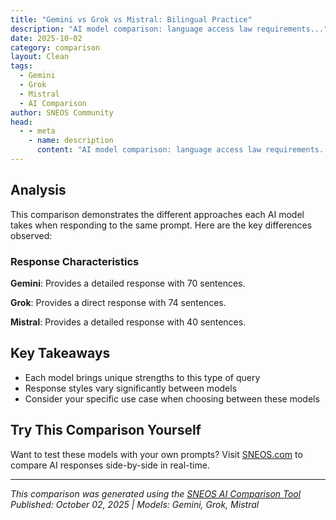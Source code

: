 ```yaml
---
title: "Gemini vs Grok vs Mistral: Bilingual Practice"
description: "AI model comparison: language access law requirements..."
date: 2025-10-02
category: comparison
layout: Clean
tags:
  - Gemini
  - Grok
  - Mistral
  - AI Comparison
author: SNEOS Community
head:
  - - meta
    - name: description
      content: "AI model comparison: language access law requirements..."
---
```


<ChatComparison
  title="Gemini vs Grok vs Mistral: Bilingual Practice"
  prompt="language access law requirements"
  :responses='{
    "Gemini": "Language access laws aim to ensure that individuals with limited English proficiency (LEP) can access essential services and information. These laws vary significantly depending on the jurisdiction (federal, state, and local). Here\u0027s a breakdown of key requirements and considerations:\n\n**1. Core Principle:**\n\n*   **Equal Access:** The fundamental principle is that individuals with LEP should have meaningful access to programs and services, meaning they should be able to participate and benefit from them as if they were proficient in English.\n\n**2. Federal Level (Title VI of the Civil Rights Act of 1964):**\n\n*   **Prohibition of Discrimination:** Title VI prohibits discrimination based on national origin by recipients of federal funding. This includes discrimination based on language.\n*   **Guidance and Enforcement:** Federal agencies like the Department of Justice (DOJ) and the Department of Health and Human Services (HHS) provide guidance and enforce Title VI.  The DOJ has published guidance for agencies on how to comply with Title VI regarding LEP individuals. HHS has issued similar guidance focusing on healthcare.\n*   **Key Requirements Often Include:**\n    *   **Language Needs Assessment:**  Recipients of federal funding are expected to assess the language needs of their service population to determine what language assistance is necessary.\n    *   **Written Language Access Plan:**  Developing and implementing a written language access plan (LAP) is often recommended. The LAP outlines how the entity will provide language assistance services.\n    *   **Provision of Interpreters:**  Providing competent oral interpretation services, often free of charge, is a common requirement. This may involve hiring qualified interpreters or using telephone interpreting services.\n    *   **Translation of Vital Documents:** Translating vital documents (e.g., applications, consent forms, notices of rights) into commonly encountered languages is frequently mandated. \u0022Vital documents\u0022 are generally considered to be those documents that are essential for accessing the program or service.\n    *   **Notice to LEP Individuals:**  Informing LEP individuals about the availability of language assistance services, often through signage and written materials in multiple languages.\n    *   **Training Staff:**  Training staff on how to interact effectively with LEP individuals and how to access language assistance resources.\n    *   **Monitoring and Evaluation:**  Monitoring the effectiveness of language access services and making adjustments as needed.\n\n**3. State and Local Laws:**\n\n*   **Varying Requirements:** State and local language access laws vary significantly in scope and specific requirements. Some states and cities have comprehensive language access laws, while others have more limited provisions.\n*   **Specific Sectors:** Laws may focus on specific sectors, such as:\n    *   **Healthcare:**  Many states have laws related to language access in healthcare settings.\n    *   **Courts:**  Language access laws are common in court systems.\n    *   **Government Services:** Laws may apply to all state or local government agencies.\n    *   **Housing:** Some laws address language access in housing contexts.\n*   **Common Requirements at the State/Local Level (often mirroring or expanding on federal guidelines):**\n    *   **Translation thresholds:**  Defining at what point translation becomes mandatory based on the percentage or number of LEP individuals served in a specific language.\n    *   **Qualified Interpreter Definition:** Specifying the requirements for qualified interpreters (e.g., certification, training).\n    *   **Complaint Procedures:**  Establishing procedures for LEP individuals to file complaints if they believe they have been denied meaningful access.\n    *   **Funding:**  Allocating funding for language access services.\n\n**4. Key Considerations for Compliance:**\n\n*   **Four-Factor Analysis:**  Federal agencies often use a \u0022four-factor analysis\u0022 to determine the extent of language assistance required. The factors are:\n    *   **Number or Proportion of LEP Persons Served:** The higher the number or proportion of LEP individuals served, the greater the need for language assistance.\n    *   **Frequency of Contact:**  The more frequent the contact with LEP individuals, the greater the need for language assistance.\n    *   **Nature and Importance of the Program, Service, or Activity:**  Programs or services that are critical to life, health, or safety require more extensive language assistance.\n    *   **Resources Available:**  The entity\u0027s resources (financial and staffing) are considered when determining the appropriate level of language assistance. This does *not* mean that entities can avoid providing necessary services simply because they claim to lack resources, but that a reasonable plan considering available resources must be developed.\n*   **\u0022Meaningful Access\u0022 Definition:**  Understanding what \u0022meaningful access\u0022 means in the context of a specific program or service is crucial.\n*   **Cultural Competence:**  It\u0027s not enough to simply translate materials or provide interpreters.  Staff should also be trained in cultural competence to effectively communicate with individuals from diverse backgrounds.\n*   **Technology:**  Leveraging technology, such as video remote interpreting (VRI) and machine translation, can help improve language access.\n*   **Documentation:**  Maintaining thorough documentation of language access efforts is essential for demonstrating compliance and addressing complaints.\n*   **Collaboration:**  Working with community-based organizations and language access advocacy groups can be valuable in developing and implementing effective language access programs.\n\n**5. Practical Steps for Organizations:**\n\n*   **Assess the Language Needs of Your Community:**  Collect data on the languages spoken by your service population.  This can be done through surveys, demographic data, and community outreach.\n*   **Develop a Comprehensive Language Access Plan:**  The LAP should outline your organization\u0027s policies and procedures for providing language assistance.\n*   **Train Your Staff:**  Provide training on language access laws, cultural competence, and how to work with interpreters.\n*   **Translate Vital Documents:**  Identify and translate vital documents into commonly encountered languages.\n*   **Provide Qualified Interpreters:**  Establish a system for providing qualified interpreters, either in-house or through a contracted service.\n*   **Post Signage and Notices:**  Inform LEP individuals about the availability of language assistance services through signage and written notices.\n*   **Monitor and Evaluate Your Program:**  Regularly monitor the effectiveness of your language access program and make adjustments as needed.\n*   **Stay Updated:**  Keep abreast of changes in language access laws and best practices.\n\n**Where to Find More Information:**\n\n*   **U.S. Department of Justice (DOJ), Civil Rights Division:** Offers guidance and resources on Title VI and language access.\n*   **U.S. Department of Health and Human Services (HHS), Office for Civil Rights:** Provides guidance on language access in healthcare settings.\n*   **National Center for State Courts (NCSC):** Provides resources on language access in the courts.\n*   **State and Local Government Websites:** Check the websites of your state and local government agencies for specific language access laws and policies.\n*   **Language Access Coalitions and Advocacy Groups:**  Connect with organizations that advocate for language access.\n\n**Disclaimer:** This information is for general guidance only and does not constitute legal advice.  You should consult with an attorney to ensure that you are in compliance with all applicable language access laws.  The specifics of what is required will vary based on the recipient\u0027s specific circumstances and the applicable laws.\n",
    "Grok": "Language access laws and requirements vary depending on the country, state, or region, but they generally aim to ensure that individuals with limited proficiency in the dominant language (often referred to as Limited English Proficient or LEP individuals) can access government services, programs, and information. These laws are particularly important in areas such as healthcare, education, legal systems, and public services. Below is an overview of language access requirements, focusing on common principles and examples from the United States, which has well-documented federal and state-level guidelines. If you\u2019re looking for requirements in a specific country or region, please provide additional context.\n\n### **United States Federal Requirements**\n1. **Title VI of the Civil Rights Act of 1964**  \n   - **Key Principle**: Prohibits discrimination on the basis of race, color, or national origin in programs and activities receiving federal financial assistance. This includes providing meaningful access to services for LEP individuals.\n   - **Application**: Organizations and agencies that receive federal funding (e.g., hospitals, schools, social service agencies) must take reasonable steps to ensure that LEP individuals can participate in or benefit from their programs. This often involves providing translation and interpretation services.\n   - **Enforcement**: The U.S. Department of Justice (DOJ) and other federal agencies monitor compliance. The DOJ issued guidance in 2002 (Executive Order 13166) emphasizing the need for language access plans.\n\n2. **Executive Order 13166 (2000)**  \n   - Requires federal agencies and recipients of federal funding to improve access to services for LEP persons.\n   - Mandates the creation of language access plans that outline how agencies will provide translation of vital documents and interpretation services.\n\n3. **Affordable Care Act (ACA) \u2013 Section 1557**  \n   - Strengthens language access requirements in healthcare settings by prohibiting discrimination based on national origin.\n   - Requires covered entities (e.g., hospitals, insurance providers) to provide language assistance services, such as interpreters and translated materials, at no cost to the individual.\n\n4. **Other Federal Laws and Regulations**  \n   - Specific agencies, like the Department of Education or Department of Health and Human Services, have their own guidelines for language access in education (e.g., for English Language Learners) and healthcare (e.g., under HIPAA and ACA).\n   - Voting Rights Act (Section 203): Requires certain jurisdictions with significant non-English-speaking populations to provide voting materials and assistance in other languages.\n\n### **State and Local Requirements**\nMany states and local governments have additional language access laws or policies that build on federal requirements:\n- **California**: The Dymally-Alatorre Bilingual Services Act requires state and local agencies to provide language access services if a significant portion of the population they serve speaks a non-English language.\n- **New York**: Executive Order 26 (2011) mandates state agencies to provide language access services, including translation of vital documents and interpretation for key interactions.\n- **Washington, D.C.**: The Language Access Act of 2004 requires government agencies and covered entities to provide oral and written language services to LEP individuals in major languages spoken in the district.\n\n### **Key Components of Language Access Compliance**\nTo comply with language access laws, organizations typically must:\n1. **Identify LEP Populations**: Determine the languages spoken by the populations they serve using data from the U.S. Census, American Community Survey, or local demographics.\n2. **Develop a Language Access Plan (LAP)**: Outline how the organization will provide language assistance, including policies for translation and interpretation.\n3. **Provide Interpretation Services**: Offer qualified interpreters (in-person, over the phone, or via video) for oral communication. Relying on family members or untrained staff is generally discouraged due to accuracy and privacy concerns.\n4. **Translate Vital Documents**: Translate essential materials (e.g., forms, notices, consent documents) into commonly spoken languages in the community.\n5. **Train Staff**: Ensure employees understand language access policies and know how to access interpreters or translated materials.\n6. **Monitor and Evaluate**: Regularly assess the effectiveness of language access services and make adjustments based on community needs.\n7. **Post Notices**: Inform individuals of their right to free language assistance services, often through signage or multilingual notices.\n\n### **Specific Contexts**\n- **Healthcare**: Under the ACA and Title VI, hospitals, clinics, and other providers must ensure patients understand medical information, consent forms, and treatment plans through interpreters or translated materials. The Joint Commission also sets standards for language access in accredited healthcare facilities.\n- **Education**: Schools must provide language support for English Language Learners (ELLs) under federal laws like the Equal Educational Opportunities Act (EEOA) and Title III of the Elementary and Secondary Education Act (ESEA).\n- **Legal Settings**: Courts must provide interpreters for LEP individuals in criminal and civil proceedings to ensure due process, as supported by federal and state laws.\n- **Public Services**: Government agencies (e.g., DMV, welfare offices) must offer language assistance for applications, hearings, and other interactions.\n\n### **Consequences of Non-Compliance**\nFailure to comply with language access requirements can result in:\n- Loss of federal funding.\n- Lawsuits or complaints filed with federal agencies like the Office for Civil Rights (OCR).\n- Reputational damage or penalties under state laws.\n\n### **International Context**\nOutside the U.S., language access requirements vary widely based on national policies and linguistic diversity:\n- **Canada**: The Official Languages Act ensures services in English and French at the federal level, with additional provincial policies for other languages (e.g., in Quebec for French).\n- **European Union**: The EU promotes multilingualism, and member states often have language access policies for public services, especially for migrants and minority language speakers.\n- **Australia**: The Multicultural Language Services Guidelines ensure that government services provide interpreters and translated materials for non-English speakers.\n\nIf you have a specific country, state, or industry in mind, I can provide more tailored information. Let me know! Additionally, if you\u0027re looking for resources or sample language access plans, I can help guide you to relevant government or organizational websites.",
    "Mistral": "Language access laws are designed to ensure that individuals with limited English proficiency (LEP) have meaningful access to important services and information. These laws vary by country and region, but here are some key requirements and considerations in the United States:\n\n### Federal Level\n\n1. **Title VI of the Civil Rights Act of 1964**:\n   - Prohibits discrimination based on national origin in programs and activities receiving federal financial assistance.\n   - Requires recipients of federal funds to take reasonable steps to ensure meaningful access to their programs and activities by LEP individuals.\n\n2. **Executive Order 13166**:\n   - Issued by President Bill Clinton in 2000, this order requires federal agencies to develop and implement a system to provide LEP individuals with meaningful access to their programs and services.\n   - Federal agencies must also ensure that recipients of federal financial assistance provide meaningful access to LEP individuals.\n\n3. **Americans with Disabilities Act (ADA)**:\n   - Requires that public entities and places of public accommodation provide effective communication to individuals with disabilities, including those who are deaf or hard of hearing.\n   - This can include providing interpreters or other auxiliary aids and services.\n\n### State and Local Level\n\n1. **State Laws**:\n   - Many states have their own language access laws that apply to state agencies, courts, and other public entities.\n   - These laws often require the provision of interpreters, translated documents, and other language assistance services.\n\n2. **Local Ordinances**:\n   - Some cities and counties have their own language access requirements, particularly in areas with large LEP populations.\n   - These ordinances may mandate language assistance in healthcare, education, social services, and other critical areas.\n\n### Key Requirements\n\n1. **Identification of LEP Individuals**:\n   - Organizations must have a system in place to identify individuals who need language assistance.\n   - This can include asking about language needs during intake or registration processes.\n\n2. **Provision of Interpreters**:\n   - Qualified interpreters must be provided for LEP individuals in critical situations, such as medical appointments, legal proceedings, and social services.\n   - Interpreters should be competent in the relevant language and familiar with the specific terminology used in the context.\n\n3. **Translation of Documents**:\n   - Important documents, such as consent forms, notices, and instructions, must be translated into the languages spoken by LEP individuals.\n   - Translations should be accurate and culturally appropriate.\n\n4. **Training for Staff**:\n   - Staff should be trained on how to identify LEP individuals, how to access language assistance services, and how to work effectively with interpreters.\n   - Training should also cover cultural competency to ensure respectful and effective communication.\n\n5. **Monitoring and Evaluation**:\n   - Organizations should have a system in place to monitor the effectiveness of their language access services.\n   - Regular evaluations and feedback from LEP individuals can help identify areas for improvement.\n\n### Best Practices\n\n1. **Use of Technology**:\n   - Utilize technology such as video remote interpreting (VRI) and telephone interpreting to provide language assistance when in-person interpreters are not available.\n\n2. **Community Engagement**:\n   - Engage with local communities to understand their language needs and preferences.\n   - Collaborate with community organizations to provide language assistance and support.\n\n3. **Clear Communication**:\n   - Ensure that all communications, including signage, websites, and brochures, are clear and accessible to LEP individuals.\n   - Use plain language and avoid jargon to make information more understandable.\n\nBy adhering to these requirements and best practices, organizations can ensure that LEP individuals have meaningful access to essential services and information, promoting equity and inclusion."
  }'
  published-date="03:29"
/>

## Analysis

This comparison demonstrates the different approaches each AI model takes when responding to the same prompt. Here are the key differences observed:

### Response Characteristics

**Gemini**: Provides a detailed response with 70 sentences. 

**Grok**: Provides a direct response with 74 sentences. 

**Mistral**: Provides a detailed response with 40 sentences. 

## Key Takeaways

- Each model brings unique strengths to this type of query
- Response styles vary significantly between models
- Consider your specific use case when choosing between these models

## Try This Comparison Yourself

Want to test these models with your own prompts? Visit [SNEOS.com](https://sneos.com) to compare AI responses side-by-side in real-time.

---

*This comparison was generated using the [SNEOS AI Comparison Tool](https://sneos.com)*
*Published: October 02, 2025 | Models: Gemini, Grok, Mistral*
